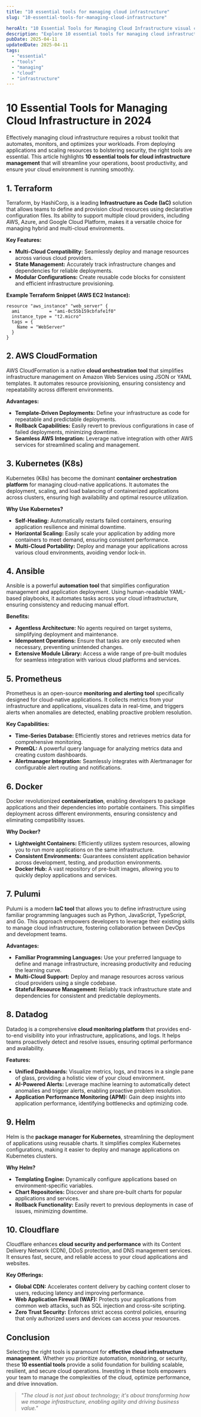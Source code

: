 ```yaml
---
title: "10 essential tools for managing cloud infrastructure"
slug: "10-essential-tools-for-managing-cloud-infrastructure"

heroAlt: "10 Essential Tools for Managing Cloud Infrastructure visual cover image"
description: "Explore 10 essential tools for managing cloud infrastructure in this detailed guide, offering insights, strategies, and practical tips to enhance your understanding and application of the topic."
pubDate: 2025-04-11
updatedDate: 2025-04-11
tags:
  - "essential"
  - "tools"
  - "managing"
  - "cloud"
  - "infrastructure"
---
```


# 10 Essential Tools for Managing Cloud Infrastructure in 2024

Effectively managing cloud infrastructure requires a robust toolkit that automates, monitors, and optimizes your workloads. From deploying applications and scaling resources to bolstering security, the right tools are essential. This article highlights **10 essential tools for cloud infrastructure management** that will streamline your operations, boost productivity, and ensure your cloud environment is running smoothly.

## 1. Terraform

Terraform, by HashiCorp, is a leading **Infrastructure as Code (IaC)** solution that allows teams to define and provision cloud resources using declarative configuration files. Its ability to support multiple cloud providers, including AWS, Azure, and Google Cloud Platform, makes it a versatile choice for managing hybrid and multi-cloud environments.

**Key Features:**

- **Multi-Cloud Compatibility:** Seamlessly deploy and manage resources across various cloud providers.
- **State Management:** Accurately track infrastructure changes and dependencies for reliable deployments.
- **Modular Configurations:** Create reusable code blocks for consistent and efficient infrastructure provisioning.

**Example Terraform Snippet (AWS EC2 Instance):**

```hcl
resource "aws_instance" "web_server" {
  ami           = "ami-0c55b159cbfafe1f0"
  instance_type = "t2.micro"
  tags = {
    Name = "WebServer"
  }
}
```

## 2. AWS CloudFormation

AWS CloudFormation is a native **cloud orchestration tool** that simplifies infrastructure management on Amazon Web Services using JSON or YAML templates. It automates resource provisioning, ensuring consistency and repeatability across different environments.

**Advantages:**

- **Template-Driven Deployments:** Define your infrastructure as code for repeatable and predictable deployments.
- **Rollback Capabilities:** Easily revert to previous configurations in case of failed deployments, minimizing downtime.
- **Seamless AWS Integration:** Leverage native integration with other AWS services for streamlined scaling and management.

## 3. Kubernetes (K8s)

Kubernetes (K8s) has become the dominant **container orchestration platform** for managing cloud-native applications. It automates the deployment, scaling, and load balancing of containerized applications across clusters, ensuring high availability and optimal resource utilization.

**Why Use Kubernetes?**

- **Self-Healing:** Automatically restarts failed containers, ensuring application resilience and minimal downtime.
- **Horizontal Scaling:** Easily scale your application by adding more containers to meet demand, ensuring consistent performance.
- **Multi-Cloud Portability:** Deploy and manage your applications across various cloud environments, avoiding vendor lock-in.

## 4. Ansible

Ansible is a powerful **automation tool** that simplifies configuration management and application deployment. Using human-readable YAML-based playbooks, it automates tasks across your cloud infrastructure, ensuring consistency and reducing manual effort.

**Benefits:**

- **Agentless Architecture:** No agents required on target systems, simplifying deployment and maintenance.
- **Idempotent Operations:** Ensure that tasks are only executed when necessary, preventing unintended changes.
- **Extensive Module Library:** Access a wide range of pre-built modules for seamless integration with various cloud platforms and services.

## 5. Prometheus

Prometheus is an open-source **monitoring and alerting tool** specifically designed for cloud-native applications. It collects metrics from your infrastructure and applications, visualizes data in real-time, and triggers alerts when anomalies are detected, enabling proactive problem resolution.

**Key Capabilities:**

- **Time-Series Database:** Efficiently stores and retrieves metrics data for comprehensive monitoring.
- **PromQL:** A powerful query language for analyzing metrics data and creating custom dashboards.
- **Alertmanager Integration:** Seamlessly integrates with Alertmanager for configurable alert routing and notifications.

## 6. Docker

Docker revolutionized **containerization**, enabling developers to package applications and their dependencies into portable containers. This simplifies deployment across different environments, ensuring consistency and eliminating compatibility issues.

**Why Docker?**

- **Lightweight Containers:** Efficiently utilizes system resources, allowing you to run more applications on the same infrastructure.
- **Consistent Environments:** Guarantees consistent application behavior across development, testing, and production environments.
- **Docker Hub:** A vast repository of pre-built images, allowing you to quickly deploy applications and services.

## 7. Pulumi

Pulumi is a modern **IaC tool** that allows you to define infrastructure using familiar programming languages such as Python, JavaScript, TypeScript, and Go. This approach empowers developers to leverage their existing skills to manage cloud infrastructure, fostering collaboration between DevOps and development teams.

**Advantages:**

- **Familiar Programming Languages:** Use your preferred language to define and manage infrastructure, increasing productivity and reducing the learning curve.
- **Multi-Cloud Support:** Deploy and manage resources across various cloud providers using a single codebase.
- **Stateful Resource Management:** Reliably track infrastructure state and dependencies for consistent and predictable deployments.

## 8. Datadog

Datadog is a comprehensive **cloud monitoring platform** that provides end-to-end visibility into your infrastructure, applications, and logs. It helps teams proactively detect and resolve issues, ensuring optimal performance and availability.

**Features:**

- **Unified Dashboards:** Visualize metrics, logs, and traces in a single pane of glass, providing a holistic view of your cloud environment.
- **AI-Powered Alerts:** Leverage machine learning to automatically detect anomalies and trigger alerts, enabling proactive problem resolution.
- **Application Performance Monitoring (APM):** Gain deep insights into application performance, identifying bottlenecks and optimizing code.

## 9. Helm

Helm is the **package manager for Kubernetes**, streamlining the deployment of applications using reusable charts. It simplifies complex Kubernetes configurations, making it easier to deploy and manage applications on Kubernetes clusters.

**Why Helm?**

- **Templating Engine:** Dynamically configure applications based on environment-specific variables.
- **Chart Repositories:** Discover and share pre-built charts for popular applications and services.
- **Rollback Functionality:** Easily revert to previous deployments in case of issues, minimizing downtime.

## 10. Cloudflare

Cloudflare enhances **cloud security and performance** with its Content Delivery Network (CDN), DDoS protection, and DNS management services. It ensures fast, secure, and reliable access to your cloud applications and websites.

**Key Offerings:**

- **Global CDN:** Accelerates content delivery by caching content closer to users, reducing latency and improving performance.
- **Web Application Firewall (WAF):** Protects your applications from common web attacks, such as SQL injection and cross-site scripting.
- **Zero Trust Security:** Enforces strict access control policies, ensuring that only authorized users and devices can access your resources.

## Conclusion

Selecting the right tools is paramount for **effective cloud infrastructure management**. Whether you prioritize automation, monitoring, or security, these **10 essential tools** provide a solid foundation for building scalable, resilient, and secure cloud operations. Investing in these tools empowers your team to manage the complexities of the cloud, optimize performance, and drive innovation.

> _"The cloud is not just about technology; it's about transforming how we manage infrastructure, enabling agility and driving business value."_
